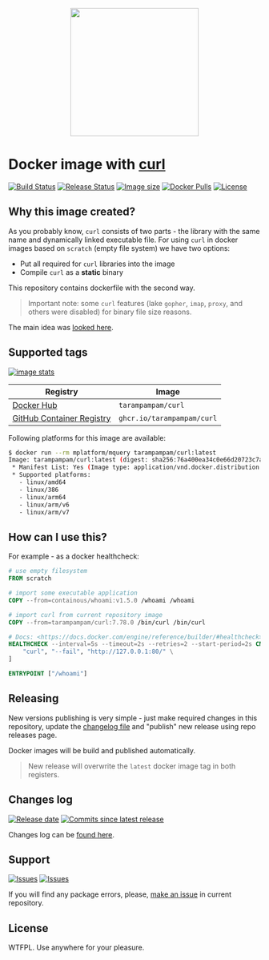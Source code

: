 <p align="center">
  <img src="https://curl.se/logo/curl-logo.svg" width="256" alt="" />
</p>

# Docker image with [curl][link_curl]

[![Build Status][badge_build_status]][link_build_status]
[![Release Status][badge_release_status]][link_build_status]
[![Image size][badge_size_latest]][link_docker_hub]
[![Docker Pulls][badge_docker_pulls]][link_docker_hub]
[![License][badge_license]][link_license]

## Why this image created?

As you probably know, `curl` consists of two parts - the library with the same name and dynamically linked executable file. For using `curl` in docker images based on `scratch` (empty file system) we have two options:

- Put all required for `curl` libraries into the image
- Compile `curl` as a **static** binary

This repository contains dockerfile with the second way.

> Important note: some `curl` features (lake `gopher`, `imap`, `proxy`, and others were disabled) for binary file size reasons.

The main idea was [looked here](https://github.com/moparisthebest/static-curl).

## Supported tags

[![image stats](https://dockeri.co/image/tarampampam/curl)][link_docker_tags]

Registry                                            | Image
--------------------------------------------------- | --------------------------
[Docker Hub][link_docker_tags]                      | `tarampampam/curl`
[GitHub Container Registry][link_github_containers] | `ghcr.io/tarampampam/curl`

Following platforms for this image are available:

```bash
$ docker run --rm mplatform/mquery tarampampam/curl:latest
Image: tarampampam/curl:latest (digest: sha256:76a400ea34c0e66d20723c7a50b7a665dbd7dcdcc8585d4cc98a6223d71d7d90)
 * Manifest List: Yes (Image type: application/vnd.docker.distribution.manifest.list.v2+json)
 * Supported platforms:
   - linux/amd64
   - linux/386
   - linux/arm64
   - linux/arm/v6
   - linux/arm/v7
```

## How can I use this?

For example - as a docker healthcheck:

```Dockerfile
# use empty filesystem
FROM scratch

# import some executable application
COPY --from=containous/whoami:v1.5.0 /whoami /whoami

# import curl from current repository image
COPY --from=tarampampam/curl:7.78.0 /bin/curl /bin/curl

# Docs: <https://docs.docker.com/engine/reference/builder/#healthcheck>
HEALTHCHECK --interval=5s --timeout=2s --retries=2 --start-period=2s CMD [ \
    "curl", "--fail", "http://127.0.0.1:80/" \
]

ENTRYPOINT ["/whoami"]
```

## Releasing

New versions publishing is very simple - just make required changes in this repository, update the [changelog file](CHANGELOG.md) and "publish" new release using repo releases page.

Docker images will be build and published automatically.

> New release will overwrite the `latest` docker image tag in both registers.

## Changes log

[![Release date][badge_release_date]][link_releases]
[![Commits since latest release][badge_commits_since_release]][link_commits]

Changes log can be [found here][link_changes_log].

## Support

[![Issues][badge_issues]][link_issues]
[![Issues][badge_pulls]][link_pulls]

If you will find any package errors, please, [make an issue][link_create_issue] in current repository.

## License

WTFPL. Use anywhere for your pleasure.

[badge_build_status]:https://img.shields.io/github/workflow/status/tarampampam/curl-docker/tests/master?logo=github&label=build
[badge_release_status]:https://img.shields.io/github/workflow/status/tarampampam/curl-docker/release?logo=github&label=release
[badge_release_date]:https://img.shields.io/github/release-date/tarampampam/curl-docker.svg?style=flat-square&maxAge=180
[badge_commits_since_release]:https://img.shields.io/github/commits-since/tarampampam/curl-docker/latest.svg?style=flat-square&maxAge=180
[badge_issues]:https://img.shields.io/github/issues/tarampampam/curl-docker.svg?style=flat-square&maxAge=180
[badge_pulls]:https://img.shields.io/github/issues-pr/tarampampam/curl-docker.svg?style=flat-square&maxAge=180
[badge_license]:https://img.shields.io/github/license/tarampampam/curl-docker.svg?longCache=true
[badge_size_latest]:https://img.shields.io/docker/image-size/tarampampam/curl/latest?maxAge=30
[badge_docker_pulls]:https://img.shields.io/docker/pulls/tarampampam/curl.svg
[link_releases]:https://github.com/tarampampam/curl-docker/releases
[link_commits]:https://github.com/tarampampam/curl-docker/commits
[link_changes_log]:https://github.com/tarampampam/curl-docker/blob/master/CHANGELOG.md
[link_issues]:https://github.com/tarampampam/curl-docker/issues
[link_pulls]:https://github.com/tarampampam/curl-docker/pulls
[link_build_status]:https://github.com/tarampampam/curl-docker/actions
[link_create_issue]:https://github.com/tarampampam/curl-docker/issues/new
[link_license]:https://github.com/tarampampam/curl-docker/blob/master/LICENSE
[link_docker_tags]:https://hub.docker.com/r/tarampampam/curl/tags
[link_docker_hub]:https://hub.docker.com/r/tarampampam/curl/
[link_github_containers]:https://github.com/tarampampam/curl-docker/pkgs/container/curl
[link_curl]:https://curl.se/
